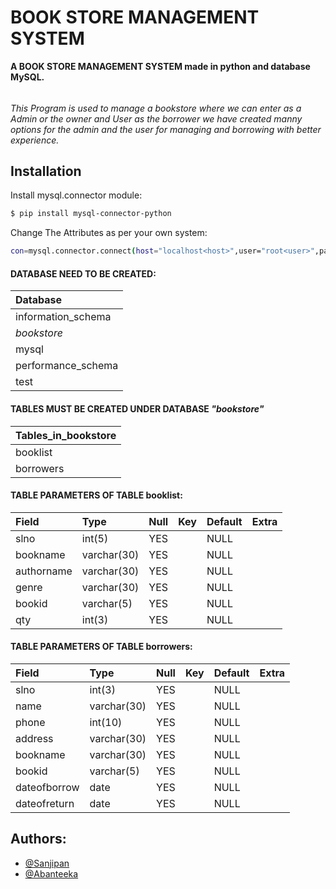 
# BOOK STORE MANAGEMENT SYSTEM

**A BOOK STORE MANAGEMENT SYSTEM made in python and database MySQL.**
######
*This Program is used to manage a bookstore where we can enter as a Admin or the owner and User as the borrower we have created manny options for the admin and the user for managing and borrowing with better experience.*
## Installation

Install mysql.connector module:

```bash
$ pip install mysql-connector-python
```
Change The Attributes as per your own system:
```bash
con=mysql.connector.connect(host="localhost<host>",user="root<user>",passwd="<password>",database="bookstore<database>")
```


#### **DATABASE NEED TO BE CREATED:**

| **Database**           |
| :------------------------- |
| information_schema |
| *bookstore*          |-------->Database
| mysql              |
| performance_schema |
| test               |

#### TABLES MUST BE CREATED UNDER DATABASE ***"bookstore"***

| **Tables_in_bookstore** |
| :------------------------- |
| booklist            |
| borrowers           |

#### TABLE PARAMETERS OF TABLE booklist:


| **Field**      |**Type**        |**Null** |**Key** |**Default** | **Extra** |
| :--------- | :---------  | :--- |:--- |:------ |:------------
| slno       | int(5)      | YES  |     | NULL    |       |
| bookname   | varchar(30) | YES  |     | NULL    |       |
| authorname | varchar(30) | YES  |     | NULL    |       |
| genre      | varchar(30) | YES  |     | NULL    |       |
| bookid     | varchar(5)  | YES  |     | NULL    |       |
| qty        | int(3)      | YES  |     | NULL    |       |

#### TABLE PARAMETERS OF TABLE borrowers:


| **Field**      |**Type**        |**Null** |**Key** |**Default** | **Extra** |
| :----------- | :---------  | :--- |:--- |:------- |:------------
| slno         | int(3)      | YES  |     | NULL    |       |
| name         | varchar(30) | YES  |     | NULL    |       |
| phone        | int(10)     | YES  |     | NULL    |       |
| address      | varchar(30) | YES  |     | NULL    |       |
| bookname     | varchar(30) | YES  |     | NULL    |       |
| bookid       | varchar(5)  | YES  |     | NULL    |       |
| dateofborrow | date        | YES  |     | NULL    |       |
| dateofreturn | date        | YES  |     | NULL    |       |




## Authors:

- [@Sanjipan](https://github.com/Sanjipan)
- [@Abanteeka](https://github.com/Abanteeka/)


